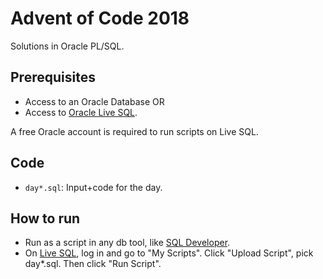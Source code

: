 # Advent of Code 2018
Solutions in Oracle PL/SQL.

## Prerequisites
- Access to an Oracle Database
OR
- Access to [Oracle Live SQL](https://livesql.oracle.com/).

A free Oracle account is required to run scripts on Live SQL.  

## Code
- `day*.sql`: Input+code for the day.

## How to run
- Run as a script in any db tool, like [SQL Developer](https://www.oracle.com/technetwork/developer-tools/sql-developer/downloads/index.html).
- On [Live SQL](https://livesql.oracle.com/), log in and go to "My Scripts". Click "Upload Script", pick day*.sql. Then click "Run Script".
